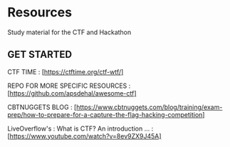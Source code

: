 # Resources
Study material for the CTF and Hackathon

## GET STARTED
CTF TIME : [https://ctftime.org/ctf-wtf/]

REPO FOR MORE SPECIFIC RESOURCES : [https://github.com/apsdehal/awesome-ctf]

CBTNUGGETS BLOG : [https://www.cbtnuggets.com/blog/training/exam-prep/how-to-prepare-for-a-capture-the-flag-hacking-competition]

LiveOverflow's : What is CTF? An introduction ... : [https://www.youtube.com/watch?v=8ev9ZX9J45A]
